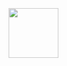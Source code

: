 <div id="header" align="center">
  <img src="https://giphy.com/gifs/weigh-pt0EKLDJmVvlS/giphy.gif" width="100"/>
</div>
<a href https://img.shields.io/badge/Instagram-purple </a>
